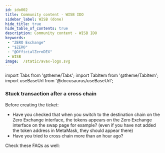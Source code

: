 ```yaml
---
id: ido002
title: Community content - WISB IDO
sidebar_label: WISB (done)
hide_title: true
hide_table_of_contents: true
description: Community content - WISB IDO
keywords:
 - "ZERO Exchange"
 - "$ZERO"
 - "@OfficialZeroDEX"
 - WISB
image:  /static/avax-logo.svg
---
```


import Tabs from '@theme/Tabs';
import TabItem from '@theme/TabItem';
import useBaseUrl from '@docusaurus/useBaseUrl';


### Stuck transaction after a cross chain

Before creating the ticket:
* Have you checked that when you switch to the destination chain on the Zero Exchange interface, the tokens appears on the Zero Exchange interface on the swap page for example? (even if you have not added the token address in MetaMask, they should appear there)
* Have you tried to cross chain more than an hour ago?

Check these FAQs as well:


